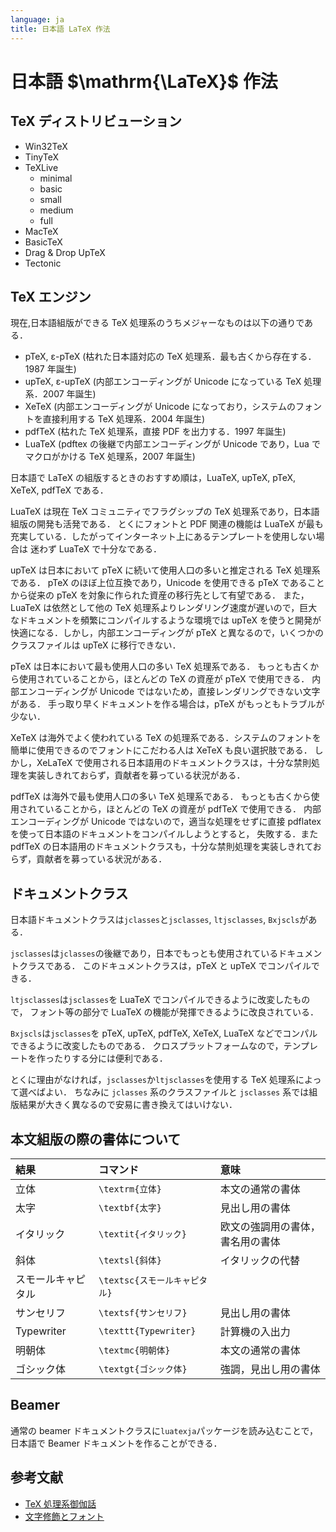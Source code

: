 ```yaml
---
language: ja
title: 日本語 LaTeX 作法
---
```


# 日本語 $\mathrm{\LaTeX}$ 作法

## TeX ディストリビューション

- Win32TeX
- TinyTeX
- TeXLive
  - minimal
  - basic
  - small
  - medium
  - full
- MacTeX
- BasicTeX
- Drag & Drop UpTeX
- Tectonic

## TeX エンジン

現在,日本語組版ができる TeX 処理系のうちメジャーなものは以下の通りである．

- pTeX, ε-pTeX (枯れた日本語対応の TeX 処理系．最も古くから存在する．1987 年誕生)
- upTeX, ε-upTeX (内部エンコーディングが Unicode になっている TeX 処理系．2007 年誕生)
- XeTeX (内部エンコーディングが Unicode になっており，システムのフォントを直接利用する TeX 処理系．2004 年誕生)
- pdfTeX (枯れた TeX 処理系，直接 PDF を出力する．1997 年誕生)
- LuaTeX (pdftex の後継で内部エンコーディングが Unicode であり，Lua でマクロがかける TeX 処理系，2007 年誕生)

日本語で LaTeX の組版するときのおすすめ順は，LuaTeX, upTeX, pTeX, XeTeX, pdfTeX である．

LuaTeX は現在 TeX コミュニティでフラグシップの TeX 処理系であり，日本語組版の開発も活発である．
とくにフォントと PDF 関連の機能は LuaTeX が最も充実している．したがってインターネット上にあるテンプレートを使用しない場合は
迷わず LuaTeX で十分なである．

upTeX は日本において pTeX に続いて使用人口の多いと推定される TeX 処理系である．
pTeX のほぼ上位互換であり，Unicode を使用できる pTeX であることから従来の pTeX を対象に作られた資産の移行先として有望である．
また，LuaTeX は依然として他の TeX 処理系よりレンダリング速度が遅いので，巨大なドキュメントを頻繁にコンパイルするような環境では
upTeX を使うと開発が快適になる．しかし，内部エンコーディングが pTeX と異なるので，いくつかのクラスファイルは
upTeX に移行できない．

pTeX は日本において最も使用人口の多い TeX 処理系である．
もっとも古くから使用されていることから，ほとんどの TeX の資産が pTeX で使用できる．
内部エンコーディングが Unicode ではないため，直接レンダリングできない文字がある．
手っ取り早くドキュメントを作る場合は，pTeX がもっともトラブルが少ない．

XeTeX は海外でよく使われている TeX の処理系である．システムのフォントを簡単に使用できるのでフォントにこだわる人は XeTeX も良い選択肢である．
しかし，XeLaTeX で使用される日本語用のドキュメントクラスは，十分な禁則処理を実装しきれておらず，貢献者を募っている状況がある．

pdfTeX は海外で最も使用人口の多い TeX 処理系である．
もっとも古くから使用されていることから，ほとんどの TeX の資産が pdfTeX で使用できる．
内部エンコーディングが Unicode ではないので，適当な処理をせずに直接 pdflatex を使って日本語のドキュメントをコンパイルしようとすると，
失敗する．また pdfTeX の日本語用のドキュメントクラスも，十分な禁則処理を実装しきれておらず，貢献者を募っている状況がある．

## ドキュメントクラス

日本語ドキュメントクラスは`jclasses`と`jsclasses`, `ltjsclasses`, `Bxjscls`がある．

`jsclasses`は`jclasses`の後継であり，日本でもっとも使用されているドキュメントクラスである．
このドキュメントクラスは，pTeX と upTeX でコンパイルできる．

`ltjsclasses`は`jsclasses`を LuaTeX でコンパイルできるように改変したもので，
フォント等の部分で LuaTeX の機能が発揮できるように改良されている．

`Bxjscls`は`jsclasses`を pTeX, upTeX, pdfTeX, XeTeX, LuaTeX などでコンパルできるように改変したものである． クロスプラットフォームなので，テンプレートを作ったりする分には便利である．

とくに理由がなければ，`jsclasses`か`ltjsclasses`を使用する TeX 処理系によって選べばよい．
ちなみに `jclasses` 系のクラスファイルと `jsclasses` 系では組版結果が大きく異なるので安易に書き換えてはいけない．

## 本文組版の際の書体について

| 結果 | コマンド | 意味 |
|:-----|:-------|:----|
| 立体 | `\textrm{立体}` | 本文の通常の書体 |
| 太字 | `\textbf{太字}` | 見出し用の書体 |
| イタリック | `\textit{イタリック}` | 欧文の強調用の書体，書名用の書体 |
| 斜体 | `\textsl{斜体}` | イタリックの代替 |
| スモールキャピタル | `\textsc{スモールキャピタル}` | 
| サンセリフ | `\textsf{サンセリフ}` | 見出し用の書体 |
| Typewriter | `\texttt{Typewriter}` | 計算機の入出力 |
| 明朝体 | `\textmc{明朝体}` | 本文の通常の書体 |
| ゴシック体 | `\textgt{ゴシック体}` | 強調，見出し用の書体 |

## Beamer

通常の beamer ドキュメントクラスに`luatexja`パッケージを読み込むことで，日本語で Beamer ドキュメントを作ることができる．

## 参考文献
- [TeX 処理系御伽話](https://web.archive.org/web/20190521132203/https://qiita.com/yyu/items/6404656f822ce14db935)
- [文字修飾とフォント](https://hwb.ecc.u-tokyo.ac.jp/wp/applications-2/latex/font-2/)
